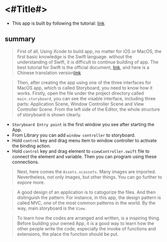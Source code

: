 #  <#Title#>
- This app is built by following the tutorial: [link](#https://segmentfault.com/a/1190000011319297)

## summary
> First of all, Using Xcode to build app, no matter for iOS or MacOS, the first basic knowledge is the 
Swift language. without the understanding of Swift, it is difficult to continue building of app.
The best tutorial for Swift is the official document, [link](#https://docs.swift.org), and here is a Chinese translation version[link](#https://swiftgg.gitbook.io/)

> Then, after creating the app using one of the three interfaces for MacOS app, which is called Storyboard, you need to
know how it works. Firstly, open the file under the project directory called `main.storyboard`, you can see the visable interface, including three parts: Application Scene, Window Controller Scene and View Controller Scene. From the left side of the Editor, the whole structure of  storyboard is shown clearly.
- `Storyboard Entry point` is the first window you see after starting the App. 
- From Library you can add `window controller`  to storyboard.
- Hold `control` key and drag menu item to window controller to activate the binding action. 
- Hold `control` key and drag element to `viewController.swift` file to connect the element and variable. Then you can program using these connections.

> Next, here comes the `Assets.xcassets`.  Many images are imported. Nevertheless, not only images, but other things. You can go further to expore more.

> A good design of an application is to catogorize the files.
And then distinguish the pattern. For instance, in this app, the design pattern is called MVC, one of the most common patterns in the world. By the way, main.storyboard is the `View`. 

> To learn how the codes are arranged and written, is a inspiring thing. Before building your owned App, it is a good way to learn how the other people write the code, especially the invoke of functions and extensions, the place the function should be put.

> 

